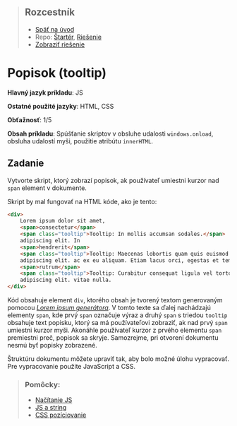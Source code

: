 <div class="hidden">

> ## Rozcestník
> - [Späť na úvod](../../README.md)
> - Repo: [Štartér](/../../tree/main/js/tooltip), [Riešenie](/../../tree/solution/js/tooltip)
> - [Zobraziť riešenie](riesenie.md)
</div>

# Popisok (tooltip)
<div class="info"> 

**Hlavný jazyk príkladu**: JS

**Ostatné použité jazyky**: HTML, CSS

**Obťažnosť**: 1/5

**Obsah príkladu**: Spúšťanie skriptov v obsluhe udalosti `windows.onload`, obsluha udalostí myši, použitie atribútu `innerHTML`.
</div>

## Zadanie

Vytvorte skript, ktorý zobrazí popisok, ak používateľ umiestni kurzor nad `span` element v dokumente.

Skript by mal fungovať na HTML kóde, ako je tento:

```html
<div>
    Lorem ipsum dolor sit amet,
    <span>consectetur</span>
    <span class="tooltip">Tooltip: In mollis accumsan sodales.</span>
    adipiscing elit. In
    <span>hendrerit</span>
    <span class="tooltip">Tooltip: Maecenas lobortis quam quis euismod maximus.</span>
    adipiscing elit. ac ex eu aliquam. Etiam lacus orci, egestas et tempor at,
    <span>rutrum</span>
    <span class="tooltip">Tooltip: Curabitur consequat ligula vel tortor consequat, quis mattis mi egestas.</span>
    adipiscing elit. vitae nulla.
</div>
```

Kód obsahuje element `div`, ktorého obsah je tvorený textom generovaným pomocou [*Lorem ipsum generátora*](https://www.lipsum.com/). V tomto texte sa ďalej nachádzajú elementy `span`, kde prvý `span` označuje výraz a druhý `span` s triedou `tooltip` obsahuje text popisku, ktorý sa má používateľovi zobraziť, ak nad prvý `span` umiestni kurzor myši. Akonáhle používateľ kurzor z prvého elementu `span` premiestni preč, popisok sa skryje. Samozrejme, pri otvorení dokumentu nesmú byť popisky zobrazené.

<div class="hidden">

Štruktúru dokumentu môžete upraviť tak, aby bolo možné úlohu vypracovať. Pre vypracovanie použite JavaScript a CSS.

> ### Pomôcky:
> - [Načítanie JS](../../common/js-onload.md )
> - [JS a string](../../common/js-praca-zo-stringom.md)
> - [CSS pozíciovanie](../../common/css-position.md )

</div>


